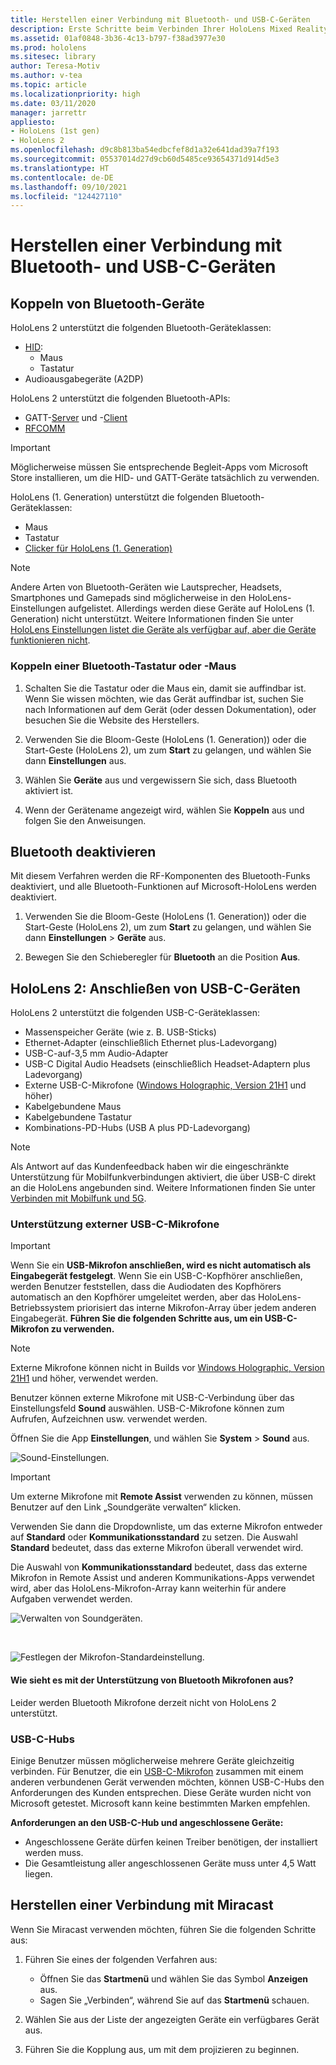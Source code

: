 ```yaml
---
title: Herstellen einer Verbindung mit Bluetooth- und USB-C-Geräten
description: Erste Schritte beim Verbinden Ihrer HoloLens Mixed Reality-Geräte mit Bluetooth- und USB-C-Geräten und Zubehör.
ms.assetid: 01af0848-3b36-4c13-b797-f38ad3977e30
ms.prod: hololens
ms.sitesec: library
author: Teresa-Motiv
ms.author: v-tea
ms.topic: article
ms.localizationpriority: high
ms.date: 03/11/2020
manager: jarrettr
appliesto:
- HoloLens (1st gen)
- HoloLens 2
ms.openlocfilehash: d9c8b813ba54edbcfef8d1a32e641dad39a7f193
ms.sourcegitcommit: 05537014d27d9cb60d5485ce93654371d914d5e3
ms.translationtype: HT
ms.contentlocale: de-DE
ms.lasthandoff: 09/10/2021
ms.locfileid: "124427110"
---
```

# <a name="connect-to-bluetooth-and-usb-c-devices"></a>Herstellen einer Verbindung mit Bluetooth- und USB-C-Geräten

## <a name="pair-bluetooth-devices"></a>Koppeln von Bluetooth-Geräte

HoloLens 2 unterstützt die folgenden Bluetooth-Geräteklassen:

- [HID](/windows-hardware/drivers/hid/):
    - Maus
    - Tastatur
- Audioausgabegeräte (A2DP)

HoloLens 2 unterstützt die folgenden Bluetooth-APIs:
- GATT-[Server](/windows/uwp/devices-sensors/gatt-server) und -[Client](/windows/uwp/devices-sensors/gatt-client)
- [RFCOMM](/windows/uwp/devices-sensors/send-or-receive-files-with-rfcomm)
>[!IMPORTANT]
> Möglicherweise müssen Sie entsprechende Begleit-Apps vom Microsoft Store installieren, um die HID- und GATT-Geräte tatsächlich zu verwenden.

HoloLens (1. Generation) unterstützt die folgenden Bluetooth-Geräteklassen:

- Maus
- Tastatur
- [Clicker für HoloLens (1. Generation)](hololens1-clicker.md)

> [!NOTE]
> Andere Arten von Bluetooth-Geräten wie Lautsprecher, Headsets, Smartphones und Gamepads sind möglicherweise in den HoloLens-Einstellungen aufgelistet. Allerdings werden diese Geräte auf HoloLens (1. Generation) nicht unterstützt. Weitere Informationen finden Sie unter [HoloLens Einstellungen listet die Geräte als verfügbar auf, aber die Geräte funktionieren nicht](hololens-troubleshooting.md#devices-listed-as-available-in-settings-dont-work).

### <a name="pair-a-bluetooth-keyboard-or-mouse"></a>Koppeln einer Bluetooth-Tastatur oder -Maus

1. Schalten Sie die Tastatur oder die Maus ein, damit sie auffindbar ist. Wenn Sie wissen möchten, wie das Gerät auffindbar ist, suchen Sie nach Informationen auf dem Gerät (oder dessen Dokumentation), oder besuchen Sie die Website des Herstellers.

1. Verwenden Sie die Bloom-Geste (HoloLens (1. Generation)) oder die Start-Geste (HoloLens 2), um zum **Start** zu gelangen, und wählen Sie dann **Einstellungen** aus.

1. Wählen Sie **Geräte** aus und vergewissern Sie sich, dass Bluetooth aktiviert ist.  

1. Wenn der Gerätename angezeigt wird, wählen Sie **Koppeln** aus und folgen Sie den Anweisungen.

## <a name="disable-bluetooth"></a>Bluetooth deaktivieren

Mit diesem Verfahren werden die RF-Komponenten des Bluetooth-Funks deaktiviert, und alle Bluetooth-Funktionen auf Microsoft-HoloLens werden deaktiviert.

1. Verwenden Sie die Bloom-Geste (HoloLens (1. Generation)) oder die Start-Geste (HoloLens 2), um zum **Start** zu gelangen, und wählen Sie dann **Einstellungen** > **Geräte** aus.

1. Bewegen Sie den Schieberegler für **Bluetooth** an die Position **Aus**.

## <a name="hololens-2-connect-usb-c-devices"></a>HoloLens 2: Anschließen von USB-C-Geräten

HoloLens 2 unterstützt die folgenden USB-C-Geräteklassen:

- Massenspeicher Geräte (wie z. B. USB-Sticks)
- Ethernet-Adapter (einschließlich Ethernet plus-Ladevorgang)
- USB-C-auf-3,5 mm Audio-Adapter
- USB-C Digital Audio Headsets (einschließlich Headset-Adaptern plus Ladevorgang)
- Externe USB-C-Mikrofone ([Windows Holographic, Version 21H1](hololens-release-notes.md#windows-holographic-version-21h1) und höher)
- Kabelgebundene Maus
- Kabelgebundene Tastatur
- Kombinations-PD-Hubs (USB A plus PD-Ladevorgang)


> [!NOTE]
> Als Antwort auf das Kundenfeedback haben wir die eingeschränkte Unterstützung für Mobilfunkverbindungen aktiviert, die über USB-C direkt an die HoloLens angebunden sind. Weitere Informationen finden Sie unter [Verbinden mit Mobilfunk und 5G](hololens-cellular.md).

### <a name="usb-c-external-microphone-support"></a>Unterstützung externer USB-C-Mikrofone

> [!IMPORTANT]
> Wenn Sie ein **USB-Mikrofon anschließen, wird es nicht automatisch als Eingabegerät festgelegt**. Wenn Sie ein USB-C-Kopfhörer anschließen, werden Benutzer feststellen, dass die Audiodaten des Kopfhörers automatisch an den Kopfhörer umgeleitet werden, aber das HoloLens-Betriebssystem priorisiert das interne Mikrofon-Array über jedem anderen Eingabegerät. **Führen Sie die folgenden Schritte aus, um ein USB-C-Mikrofon zu verwenden.**

> [!NOTE]
> Externe Mikrofone können nicht in Builds vor [Windows Holographic, Version 21H1](hololens-release-notes.md#windows-holographic-version-21h1) und höher, verwendet werden. 

Benutzer können externe Mikrofone mit USB-C-Verbindung über das Einstellungsfeld **Sound** auswählen. USB-C-Mikrofone können zum Aufrufen, Aufzeichnen usw. verwendet werden.

Öffnen Sie die App **Einstellungen**, und wählen Sie **System** > **Sound** aus.

![Sound-Einstellungen.](images/usbc-mic-1.jpg)

> [!IMPORTANT]
> Um externe Mikrofone mit **Remote Assist** verwenden zu können, müssen Benutzer auf den Link „Soundgeräte verwalten“ klicken.
>
> Verwenden Sie dann die Dropdownliste, um das externe Mikrofon entweder auf **Standard** oder **Kommunikationsstandard** zu setzen. Die Auswahl **Standard** bedeutet, dass das externe Mikrofon überall verwendet wird.
>
> Die Auswahl von **Kommunikationsstandard** bedeutet, dass das externe Mikrofon in Remote Assist und anderen Kommunikations-Apps verwendet wird, aber das HoloLens-Mikrofon-Array kann weiterhin für andere Aufgaben verwendet werden.

![Verwalten von Soundgeräten.](images/usbc-mic-2.png)

<br>

![Festlegen der Mikrofon-Standardeinstellung.](images/usbc-mic-3.jpg)

#### <a name="what-about-bluetooth-microphone-support"></a>Wie sieht es mit der Unterstützung von Bluetooth Mikrofonen aus?

Leider werden Bluetooth Mikrofone derzeit nicht von HoloLens 2 unterstützt.

### <a name="usb-c-hubs"></a>USB-C-Hubs

Einige Benutzer müssen möglicherweise mehrere Geräte gleichzeitig verbinden. Für Benutzer, die ein [USB-C-Mikrofon](#usb-c-external-microphone-support) zusammen mit einem anderen verbundenen Gerät verwenden möchten, können USB-C-Hubs den Anforderungen des Kunden entsprechen. Diese Geräte wurden nicht von Microsoft getestet. Microsoft kann keine bestimmten Marken empfehlen.

**Anforderungen an den USB-C-Hub und angeschlossene Geräte:**

- Angeschlossene Geräte dürfen keinen Treiber benötigen, der installiert werden muss.
- Die Gesamtleistung aller angeschlossenen Geräte muss unter 4,5 Watt liegen.

## <a name="connect-to-miracast"></a>Herstellen einer Verbindung mit Miracast

Wenn Sie Miracast verwenden möchten, führen Sie die folgenden Schritte aus:

1. Führen Sie eines der folgenden Verfahren aus:  

   - Öffnen Sie das **Startmenü** und wählen Sie das Symbol **Anzeigen** aus.
   - Sagen Sie „Verbinden“, während Sie auf das **Startmenü** schauen.  

1. Wählen Sie aus der Liste der angezeigten Geräte ein verfügbares Gerät aus.

1. Führen Sie die Kopplung aus, um mit dem projizieren zu beginnen.
